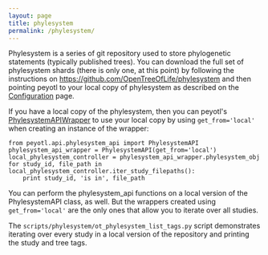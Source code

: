```yaml
---
layout: page
title: phylesystem
permalink: /phylesystem/
---
```

Phylesystem is a series of git repository used to store phylogenetic statements (typically published trees).
You can download the full set of phylesystem shards (there is only one, at this point) by following the instructions on https://github.com/OpenTreeOfLife/phylesystem
and then pointing peyotl to your local copy of phylesystem as described on the [Configuration](../Configuration) page.

If you have a local copy of the phylesystem, then you can peyotl's [PhylesystemAPIWrapper](../phylesystem-api-wrapper) to use your local copy by using `get_from='local'` when creating an instance of the wrapper:

    from peyotl.api.phylesystem_api import PhylesystemAPI
    phylesystem_api_wrapper = PhylesystemAPI(get_from='local')
    local_phylesystem_controller = phylesystem_api_wrapper.phylesystem_obj
    for study_id, file_path in local_phylesystem_controller.iter_study_filepaths():
        print study_id, 'is in', file_path

You can perform the phylesystem_api functions on a local version of the PhylesystemAPI class, as well.
But the wrappers created using `get_from='local'` are the only ones that allow you to iterate over all studies.

The `scripts/phylesystem/ot_phylesystem_list_tags.py` script demonstrates iterating
    over every study in a local version of the repository and printing the study and
    tree tags.
